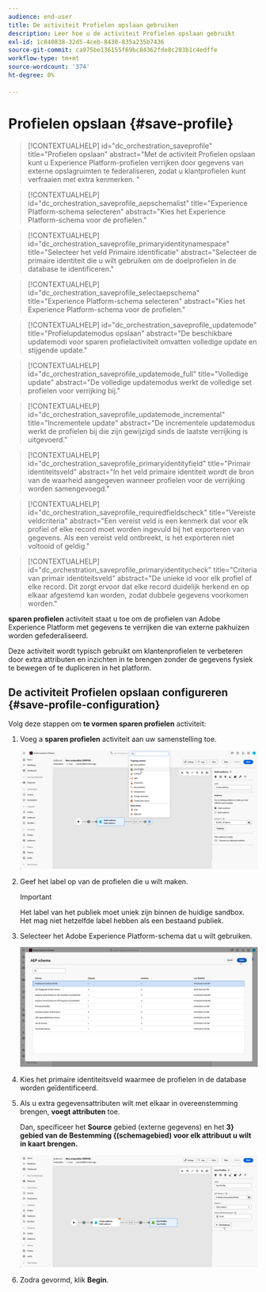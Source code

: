 ```yaml
---
audience: end-user
title: De activiteit Profielen opslaan gebruiken
description: Leer hoe u de activiteit Profielen opslaan gebruikt
exl-id: 1c840838-32d5-4ceb-8430-835a235b7436
source-git-commit: ca975be136155f69bc84362fde8c283b1c4edffe
workflow-type: tm+mt
source-wordcount: '374'
ht-degree: 0%

---
```


# Profielen opslaan {#save-profile}

>[!CONTEXTUALHELP]
>id="dc_orchestration_saveprofile"
>title="Profielen opslaan"
>abstract="Met de activiteit Profielen opslaan kunt u Experience Platform-profielen verrijken door gegevens van externe opslagruimten te federaliseren, zodat u klantprofielen kunt verfraaien met extra kenmerken. "

>[!CONTEXTUALHELP]
>id="dc_orchestration_saveprofile_aepschemalist"
>title="Experience Platform-schema selecteren"
>abstract="Kies het Experience Platform-schema voor de profielen."

>[!CONTEXTUALHELP]
>id="dc_orchestration_saveprofile_primaryidentitynamespace"
>title="Selecteer het veld Primaire identificatie"
>abstract="Selecteer de primaire identiteit die u wilt gebruiken om de doelprofielen in de database te identificeren."

>[!CONTEXTUALHELP]
>id="dc_orchestration_saveprofile_selectaepschema"
>title="Experience Platform-schema selecteren"
>abstract="Kies het Experience Platform-schema voor de profielen."

>[!CONTEXTUALHELP]
>id="dc_orchestration_saveprofile_updatemode"
>title="Profielupdatemodus opslaan"
>abstract="De beschikbare updatemodi voor sparen profielactiviteit omvatten volledige update en stijgende update."

>[!CONTEXTUALHELP]
>id="dc_orchestration_saveprofile_updatemode_full"
>title="Volledige update"
>abstract="De volledige updatemodus werkt de volledige set profielen voor verrijking bij."

>[!CONTEXTUALHELP]
>id="dc_orchestration_saveprofile_updatemode_incremental"
>title="Incrementele update"
>abstract="De incrementele updatemodus werkt de profielen bij die zijn gewijzigd sinds de laatste verrijking is uitgevoerd."

>[!CONTEXTUALHELP]
>id="dc_orchestration_saveprofile_primaryidentityfield"
>title="Primair identiteitsveld"
>abstract="In het veld primaire identiteit wordt de bron van de waarheid aangegeven wanneer profielen voor de verrijking worden samengevoegd."

>[!CONTEXTUALHELP]
>id="dc_orchestration_saveprofile_requiredfieldscheck"
>title="Vereiste veldcriteria"
>abstract="Een vereist veld is een kenmerk dat voor elk profiel of elke record moet worden ingevuld bij het exporteren van gegevens. Als een vereist veld ontbreekt, is het exporteren niet voltooid of geldig."

>[!CONTEXTUALHELP]
>id="dc_orchestration_saveprofile_primaryidentitycheck"
>title="Criteria van primair identiteitsveld"
>abstract="De unieke id voor elk profiel of elke record. Dit zorgt ervoor dat elke record duidelijk herkend en op elkaar afgestemd kan worden, zodat dubbele gegevens voorkomen worden."

**sparen profielen** activiteit staat u toe om de profielen van Adobe Experience Platform met gegevens te verrijken die van externe pakhuizen worden gefederaliseerd.

Deze activiteit wordt typisch gebruikt om klantenprofielen te verbeteren door extra attributen en inzichten in te brengen zonder de gegevens fysiek te bewegen of te dupliceren in het platform.

## De activiteit Profielen opslaan configureren {#save-profile-configuration}

Volg deze stappen om **te vormen sparen profielen** activiteit:

1. Voeg a **sparen profielen** activiteit aan uw samenstelling toe.

   ![](../assets/save-profile.png)

1. Geef het label op van de profielen die u wilt maken.

   >[!IMPORTANT]
   >
   >Het label van het publiek moet uniek zijn binnen de huidige sandbox. Het mag niet hetzelfde label hebben als een bestaand publiek.

1. Selecteer het Adobe Experience Platform-schema dat u wilt gebruiken.

   ![](../assets/save-profile-2.png)

1. Kies het primaire identiteitsveld waarmee de profielen in de database worden geïdentificeerd.

1. Als u extra gegevensattributen wilt met elkaar in overeenstemming brengen, **voegt attributen** toe.

   Dan, specificeer het **Source** gebied (externe gegevens) en het **3} gebied van de Bestemming {(schemagebied) voor elk attribuut u wilt in kaart brengen.**

   ![](../assets/save-profile-3.png)

1. Zodra gevormd, klik **Begin**.

